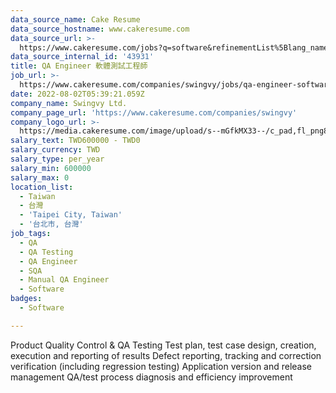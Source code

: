 ```yaml
---
data_source_name: Cake Resume
data_source_hostname: www.cakeresume.com
data_source_url: >-
  https://www.cakeresume.com/jobs?q=software&refinementList%5Blang_name%5D%5B0%5D=English&refinementList%5Bsalary_type%5D=per_year&range%5Bsalary_range%5D%5Bmin%5D=1000000&page=2
data_source_internal_id: '43931'
title: QA Engineer 軟體測試工程師
job_url: >-
  https://www.cakeresume.com/companies/swingvy/jobs/qa-engineer-software-testing-engineer-65c1cd
date: 2022-08-02T05:39:21.059Z
company_name: Swingvy Ltd.
company_page_url: 'https://www.cakeresume.com/companies/swingvy'
company_logo_url: >-
  https://media.cakeresume.com/image/upload/s--mGfkMX33--/c_pad,fl_png8,h_200,w_200/v1659418857/hlrfahyv2vzczghwlumf.png
salary_text: TWD600000 - TWD0
salary_currency: TWD
salary_type: per_year
salary_min: 600000
salary_max: 0
location_list:
  - Taiwan
  - 台灣
  - 'Taipei City, Taiwan'
  - '台北市, 台灣'
job_tags:
  - QA
  - QA Testing
  - QA Engineer
  - SQA
  - Manual QA Engineer
  - Software
badges:
  - Software

---
```


Product Quality Control & QA Testing Test plan, test case design, creation, execution and reporting of results Defect reporting, tracking and correction verification (including regression testing) Application version and release management QA/test process diagnosis and efficiency improvement